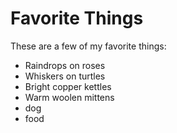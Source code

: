 # Favorite Things

These are a few of my favorite things:

- Raindrops on roses
- Whiskers on turtles
- Bright copper kettles
- Warm woolen mittens
- dog
- food
